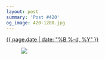 ```yaml
---
layout: post
summary: 'Post #420'
og_image: 420-1280.jpg
---
```


<div class="post">
 <time>
  <a href="/420">
   {{ page.date | date: "%B %-d, %Y" }}
  </a>
 </time>
 <a href="/420">
  <figure data-taken="7/5/2015">
   <img sizes="(min-width: 700px) 50vw, calc(100vw - 2rem)" src="{{ site.assets_url }}/420-640.jpg" srcset="{{ site.assets_url }}/420-1280.jpg 1280w, {{ site.assets_url }}/420-960.jpg 960w, {{ site.assets_url }}/420-640.jpg 640w, {{ site.assets_url }}/420-320.jpg 320w"/>
  </figure>
 </a>
</div>
